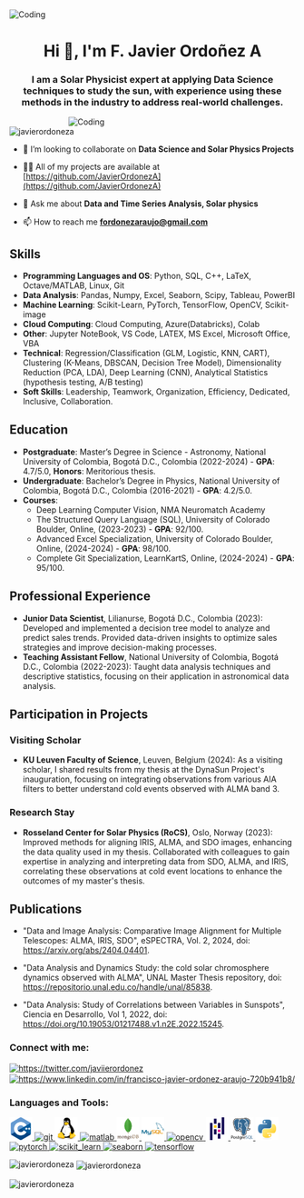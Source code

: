 <img align="center" alt="Coding" width="1000" src="https://camo.githubusercontent.com/f5a8ba4f28fe3ec8d5eb73dfa2303873b5d7122fb1ba08a5946e24d6c13e82c4/68747470733a2f2f6d656469612e6c6963646e2e636f6d2f646d732f696d6167652f4334443132415145536a37322d733567454b672f61727469636c652d636f7665725f696d6167652d736872696e6b5f3630305f323030302f302f313632363735333836373131303f653d3231343734383336343726763d6265746126743d4b6637594175775a74794347594c4e63682d4d676335654f432d376837754c5f646e424149677341465251">


<h1 align="center">Hi 👋, I'm F. Javier Ordoñez A</h1>
<h3 align="center">I am a Solar Physicist expert at applying Data Science techniques to study the sun, with experience using these methods in the industry to address real-world challenges.</h3>


<img align="right" alt="Coding" width="400" src="https://camo.githubusercontent.com/6113555652cc6dc7c637a96242fb21474d83afbeb7428441c43d616a17cc1daf/68747470733a2f2f63646e2e6472696262626c652e636f6d2f75736572732f3932363533372f73637265656e73686f74732f343530323932342f6d656469612f31383138316562333965656339373834646232353665323436393534616462612e676966">



<p align="left"> <img src="https://komarev.com/ghpvc/?username=javierordoneza&label=Profile%20views&color=0e75b6&style=flat" alt="javierordoneza" /> </p>

- 👯 I’m looking to collaborate on **Data Science and Solar Physics Projects**

- 👨‍💻 All of my projects are available at [https://github.com/JavierOrdonezA](https://github.com/JavierOrdonezA)
  
-  💬 Ask me about **Data and Time Series Analysis, Solar physics**

- 📫 How to reach me **fordonezaraujo@gmail.com**

<be>

## Skills

- **Programming Languages and OS**: Python, SQL, C++, LaTeX, Octave/MATLAB, Linux, Git
- **Data Analysis**: Pandas, Numpy, Excel, Seaborn, Scipy, Tableau, PowerBI
- **Machine Learning**: Scikit-Learn, PyTorch, TensorFlow, OpenCV, Scikit-image
- **Cloud Computing**: Cloud Computing, Azure(Databricks), Colab
- **Other**: Jupyter NoteBook, VS Code, LATEX, MS Excel, Microsoft Office, VBA
- **Technical**: Regression/Classification (GLM, Logistic, KNN, CART), Clustering (K-Means, DBSCAN, Decision Tree Model), Dimensionality Reduction (PCA, LDA), Deep Learning (CNN), Analytical Statistics (hypothesis testing, A/B testing)
- **Soft Skills**: Leadership, Teamwork, Organization, Efficiency, Dedicated, Inclusive, Collaboration.



## Education

- **Postgraduate**: Master’s Degree in Science - Astronomy, National University of Colombia, Bogotá D.C., Colombia (2022-2024) - **GPA**: 4.7/5.0, **Honors**: Meritorious thesis.
- **Undergraduate**: Bachelor’s Degree in Physics, National University of Colombia, Bogotá D.C., Colombia (2016-2021) - **GPA**: 4.2/5.0.
- **Courses**:
  - Deep Learning Computer Vision, NMA Neuromatch Academy 
  - The Structured Query Language (SQL), University of Colorado Boulder, Online,  (2023-2023) - **GPA**: 92/100.
  - Advanced Excel Specialization, University of Colorado Boulder, Online,  (2024-2024) - **GPA**: 98/100.
  - Complete Git Specialization, LearnKartS, Online,  (2024-2024) - **GPA**: 95/100.






## Professional Experience

- **Junior Data Scientist**, Lilianurse, Bogotá D.C., Colombia (2023): Developed and implemented a decision tree model to analyze and predict sales trends. Provided data-driven insights to optimize sales strategies and improve decision-making processes.
- **Teaching Assistant Fellow**, National University of Colombia, Bogotá D.C., Colombia (2022-2023): Taught data analysis techniques and descriptive statistics, focusing on their application in astronomical data analysis.




## Participation in Projects

### Visiting Scholar
- **KU Leuven Faculty of Science**, Leuven, Belgium (2024): As a visiting scholar, I shared results from my thesis at the DynaSun Project's inauguration, focusing on integrating observations from various AIA filters to better understand cold events observed with ALMA band 3.

### Research Stay
- **Rosseland Center for Solar Physics (RoCS)**, Oslo, Norway (2023): Improved methods for aligning IRIS, ALMA, and SDO images, enhancing the data quality used in my thesis. Collaborated with colleagues to gain expertise in analyzing and interpreting data from SDO, ALMA, and IRIS, correlating these observations at cold event locations to enhance the outcomes of my master's thesis.


## Publications

- "Data and Image Analysis: Comparative Image Alignment for Multiple Telescopes: ALMA, IRIS, SDO", eSPECTRA, Vol. 2, 2024, doi:
https://arxiv.org/abs/2404.04401.

- "Data Analysis and Dynamics Study: the cold solar chromosphere dynamics observed with ALMA", UNAL Master Thesis repository, doi:
https://repositorio.unal.edu.co/handle/unal/85838.

- "Data Analysis: Study of Correlations between Variables in Sunspots", Ciencia en Desarrollo, Vol 1, 2022, doi:
https://doi.org/10.19053/01217488.v1.n2E.2022.15245.


<h3 align="left">Connect with me:</h3>
<p align="left">
<a href="https://twitter.com/javiierordonez" target="blank"><img align="center" src="https://raw.githubusercontent.com/rahuldkjain/github-profile-readme-generator/master/src/images/icons/Social/twitter.svg" alt="https://twitter.com/javiierordonez" height="30" width="40" /></a>
<a href="https://www.linkedin.com/in/francisco-javier-ordonez-araujo-720b941b8/" target="blank"><img align="center" src="https://raw.githubusercontent.com/rahuldkjain/github-profile-readme-generator/master/src/images/icons/Social/linked-in-alt.svg" alt="https://www.linkedin.com/in/francisco-javier-ordonez-araujo-720b941b8/" height="30" width="40" /></a>
</p>

<h3 align="left">Languages and Tools:</h3>
<p align="left"> <a href="https://www.w3schools.com/cpp/" target="_blank" rel="noreferrer"> <img src="https://raw.githubusercontent.com/devicons/devicon/master/icons/cplusplus/cplusplus-original.svg" alt="cplusplus" width="40" height="40"/> </a> <a href="https://git-scm.com/" target="_blank" rel="noreferrer"> <img src="https://www.vectorlogo.zone/logos/git-scm/git-scm-icon.svg" alt="git" width="40" height="40"/> </a> <a href="https://www.linux.org/" target="_blank" rel="noreferrer"> <img src="https://raw.githubusercontent.com/devicons/devicon/master/icons/linux/linux-original.svg" alt="linux" width="40" height="40"/> </a> <a href="https://www.mathworks.com/" target="_blank" rel="noreferrer"> <img src="https://upload.wikimedia.org/wikipedia/commons/2/21/Matlab_Logo.png" alt="matlab" width="40" height="40"/> </a> <a href="https://www.mongodb.com/" target="_blank" rel="noreferrer"> <img src="https://raw.githubusercontent.com/devicons/devicon/master/icons/mongodb/mongodb-original-wordmark.svg" alt="mongodb" width="40" height="40"/> </a> <a href="https://www.mysql.com/" target="_blank" rel="noreferrer"> <img src="https://raw.githubusercontent.com/devicons/devicon/master/icons/mysql/mysql-original-wordmark.svg" alt="mysql" width="40" height="40"/> </a> <a href="https://opencv.org/" target="_blank" rel="noreferrer"> <img src="https://www.vectorlogo.zone/logos/opencv/opencv-icon.svg" alt="opencv" width="40" height="40"/> </a> <a href="https://pandas.pydata.org/" target="_blank" rel="noreferrer"> <img src="https://raw.githubusercontent.com/devicons/devicon/2ae2a900d2f041da66e950e4d48052658d850630/icons/pandas/pandas-original.svg" alt="pandas" width="40" height="40"/> </a> <a href="https://www.postgresql.org" target="_blank" rel="noreferrer"> <img src="https://raw.githubusercontent.com/devicons/devicon/master/icons/postgresql/postgresql-original-wordmark.svg" alt="postgresql" width="40" height="40"/> </a> <a href="https://www.python.org" target="_blank" rel="noreferrer"> <img src="https://raw.githubusercontent.com/devicons/devicon/master/icons/python/python-original.svg" alt="python" width="40" height="40"/> </a> <a href="https://pytorch.org/" target="_blank" rel="noreferrer"> <img src="https://www.vectorlogo.zone/logos/pytorch/pytorch-icon.svg" alt="pytorch" width="40" height="40"/> </a> <a href="https://scikit-learn.org/" target="_blank" rel="noreferrer"> <img src="https://upload.wikimedia.org/wikipedia/commons/0/05/Scikit_learn_logo_small.svg" alt="scikit_learn" width="40" height="40"/> </a> <a href="https://seaborn.pydata.org/" target="_blank" rel="noreferrer"> <img src="https://seaborn.pydata.org/_images/logo-mark-lightbg.svg" alt="seaborn" width="40" height="40"/> </a> <a href="https://www.tensorflow.org" target="_blank" rel="noreferrer"> <img src="https://www.vectorlogo.zone/logos/tensorflow/tensorflow-icon.svg" alt="tensorflow" width="40" height="40"/> </a> </p>

<p><img align="left" src="https://github-readme-stats.vercel.app/api/top-langs?username=javierordoneza&show_icons=true&locale=en&layout=compact" alt="javierordoneza" /></p>

<p>&nbsp;<img align="center" src="https://github-readme-stats.vercel.app/api?username=javierordoneza&show_icons=true&locale=en" alt="javierordoneza" /></p>

<p><img align="center" src="https://github-readme-streak-stats.herokuapp.com/?user=javierordoneza&" alt="javierordoneza" /></p>
